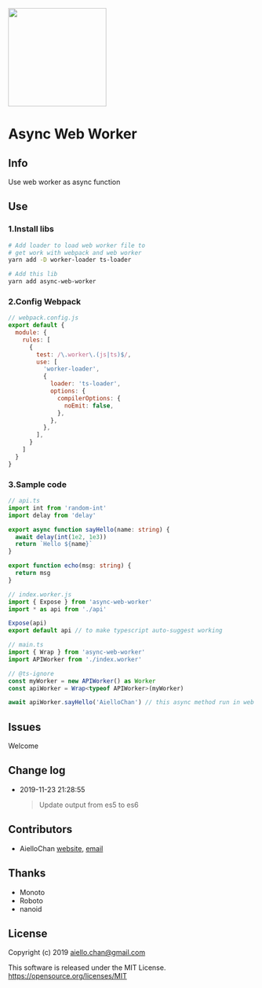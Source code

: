 <image src="./logo.png" width="200"/>

# Async Web Worker

## Info

Use web worker as async function

## Use

### 1.Install libs

```bash
# Add loader to load web worker file to
# get work with webpack and web worker
yarn add -D worker-loader ts-loader

# Add this lib
yarn add async-web-worker
```

### 2.Config Webpack

```js
// webpack.config.js
export default {
  module: {
    rules: [
      {
        test: /\.worker\.(js|ts)$/,
        use: [
          'worker-loader',
          {
            loader: 'ts-loader',
            options: {
              compilerOptions: {
                noEmit: false,
              },
            },
          },
        ],
      }
    ]
  }
}
```

### 3.Sample code

```typescript
// api.ts
import int from 'random-int'
import delay from 'delay'

export async function sayHello(name: string) {
  await delay(int(1e2, 1e3))
  return `Hello ${name}`
}

export function echo(msg: string) {
  return msg
}
```

```js
// index.worker.js
import { Expose } from 'async-web-worker'
import * as api from './api'

Expose(api)
export default api // to make typescript auto-suggest working
```

```typescript
// main.ts
import { Wrap } from 'async-web-worker'
import APIWorker from './index.worker'

// @ts-ignore
const myWorker = new APIWorker() as Worker
const apiWorker = Wrap<typeof APIWorker>(myWorker)

await apiWorker.sayHello('AielloChan') // this async method run in web worker 😆
```

## Issues

Welcome

## Change log

- 2019-11-23 21:28:55
  >Update output from es5 to es6

## Contributors

- AielloChan [website](http://aiellochan.com), [email](mailto:aiello.chan@gmail.com)

## Thanks

- Monoto
- Roboto
- nanoid

## License

Copyright (c) 2019 aiello.chan@gmail.com

This software is released under the MIT License.
https://opensource.org/licenses/MIT